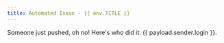 ```yaml
---
title: Automated Issue - {{ env.TITLE }}
---
```


Someone just pushed, oh no! Here's who did it: {{ payload.sender.login }}.
